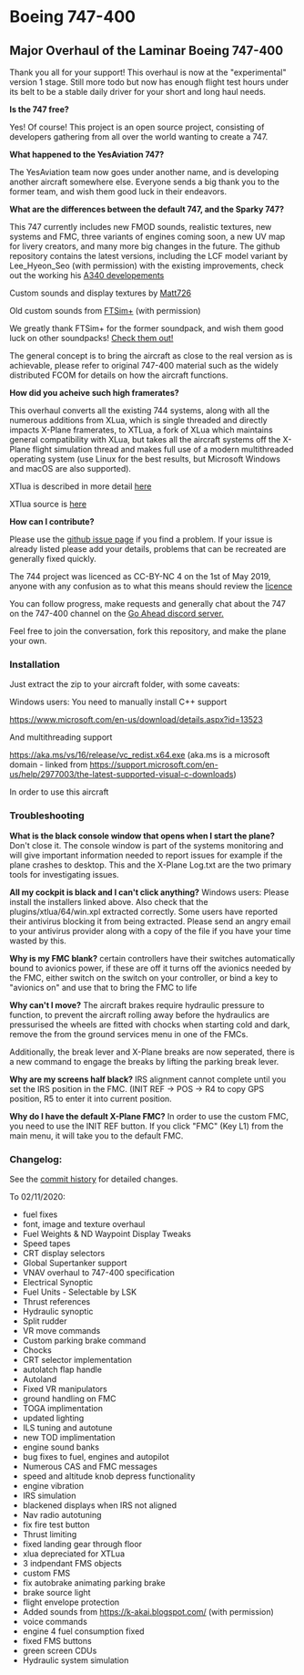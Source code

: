 # Boeing 747-400

## Major Overhaul of the Laminar Boeing 747-400

Thank you all for your support! This overhaul is now at the "experimental" version 1 stage. Still more todo but now has enough flight test hours under its belt to be a stable daily driver for your short and long haul needs.

**Is the 747 free?**

Yes! Of course! This project is an open source project, consisting of developers gathering from all over the world wanting to create a 747.

**What happened to the YesAviation 747?**

The YesAviation team now goes under another name, and is developing another aircraft somewhere else. Everyone sends a big thank you to the former team, and wish them good luck in their endeavors.

**What are the differences between the default 747, and the Sparky 747?**

This 747 currently includes new FMOD sounds, realistic textures, new systems and FMC, three variants of engines coming soon, a new UV map for livery creators, and many more big changes in the future.
The github repository contains the latest versions, including the LCF model variant by Lee_Hyeon_Seo (with permission) with the existing improvements, check out the working his [A340 developements](https://forums.x-plane.org/index.php?/forums/topic/203381-3d-cockpit-for-a340/&)

Custom sounds and display textures by [Matt726](https://youtube.com/c/matt726)

Old custom sounds from [FTSim+](https://k-akai.blogspot.com/) (with permission)

We greatly thank FTSim+ for the former soundpack, and wish them good luck on other soundpacks! [Check them out!](https://k-akai.blogspot.com/)

The general concept is to bring the aircraft as close to the real version as is achievable, please refer to original 747-400 material such as the widely distributed FCOM for details on how the aircraft functions.

**How did you acheive such high framerates?**

This overhaul converts all the existing 744 systems, along with all the numerous additions from XLua, which is single threaded and directly impacts X-Plane framerates, to XTLua, a fork of XLua which maintains general compatibility with XLua, but takes all the aircraft systems off the X-Plane flight simulation thread and makes full use of a modern multithreaded operating system (use Linux for the best results, but Microsoft Windows and macOS are also supported).

XTlua is described in more detail [here](https://forums.x-plane.org/index.php?/forums/topic/209883-xtlua-parallel-lua-for-complex-aircraft-systems/)

XTlua source is [here](https://github.com/mSparks43/XLua/tree/xTLua)

**How can I contribute?**

Please use the [github issue page](https://github.com/mSparks43/747-400/issues) if you find a problem. If your issue is already listed please add your details, problems that can be recreated are generally fixed quickly.

The 744 project was licenced as CC-BY-NC 4 on the 1st of May 2019, anyone with any confusion as to what this means should review the [licence](https://creativecommons.org/licenses/by-nc/4.0/)

You can follow progress, make requests and generally chat about the 747 on the 747-400 channel on the [Go Ahead discord server.](https://discord.gg/cStTXy5)

Feel free to join the conversation, fork this repository, and make the plane your own.

### Installation
Just extract the zip to your aircraft folder, with some caveats:

Windows users:
You need to manually install C++ support

https://www.microsoft.com/en-us/download/details.aspx?id=13523

And multithreading support

https://aka.ms/vs/16/release/vc_redist.x64.exe (aka.ms is a microsoft domain - linked from https://support.microsoft.com/en-us/help/2977003/the-latest-supported-visual-c-downloads)

In order to use this aircraft

### Troubleshooting

**What is the black console window that opens when I start the plane?** Don't close it. The console window is part of the systems monitoring and will give important information needed to report issues for example if the plane crashes to desktop. This and the X-Plane Log.txt are the two primary tools for investigating issues.

**All my cockpit is black and I can't click anything?** Windows users: Please install the installers linked above. Also check that the plugins/xtlua/64/win.xpl extracted correctly. Some users have reported their antivirus blocking it from being extracted. Please send an angry email to your antivirus provider along with a copy of the file if you have your time wasted by this.

**Why is my FMC blank?** certain controllers have their switches automatically bound to avionics power, if these are off it turns off the avionics needed by the FMC, either switch on the switch on your controller, or bind a key to "avionics on" and use that to bring the FMC to life

**Why can't I move?** The aircraft brakes require hydraulic pressure to function, to prevent the aircraft rolling away before the hydraulics are pressurised the wheels are fitted with chocks when starting cold and dark, remove the from the ground services menu in one of the FMCs.

Additionally, the break lever and X-Plane breaks are now seperated, there is a new command to engage the breaks by lifting the parking break lever.

**Why are my screens half black?** IRS alignment cannot complete until you set the IRS position in the FMC. (INIT REF -> POS -> R4 to copy GPS position, R5 to enter it into current position.

**Why do I have the default X-Plane FMC?** In order to use the custom FMC, you need to use the INIT REF button. If you click "FMC" (Key L1) from the main menu, it will take you to the default FMC.

### Changelog:
See the [commit history](https://github.com/mSparks43/747-400/commits/master) for detailed changes.

To 02/11/2020:

- fuel fixes
- font, image and texture overhaul
- Fuel Weights & ND Waypoint Display Tweaks
- Speed tapes
- CRT display selectors
- Global Supertanker support
- VNAV overhaul to 747-400 specification
- Electrical Synoptic
- Fuel Units - Selectable by LSK
- Thrust references
- Hydraulic synoptic
- Split rudder
- VR move commands
- Custom parking brake command
- Chocks
- CRT selector implementation
- autolatch flap handle
- Autoland
- Fixed VR manipulators
- ground handling on FMC
- TOGA implimentation
- updated lighting
- ILS tuning and autotune
- new TOD implimentation
- engine sound banks
- bug fixes to fuel, engines and autopilot
- Numerous CAS and FMC messages
- speed and altitude knob depress functionality
- engine vibration
- IRS simulation
- blackened displays when IRS not aligned
- Nav radio autotuning
- fix fire test button
- Thrust limiting
- fixed landing gear through floor
- xlua depreciated for XTLua
- 3 indpendant FMS objects
- custom FMS
- fix autobrake animating parking brake
- brake source light
- flight envelope protection
- Added sounds from https://k-akai.blogspot.com/ (with permission)
- voice commands
- engine 4 fuel consumption fixed
- fixed FMS buttons
- green screen CDUs
- Hydraulic system simulation

